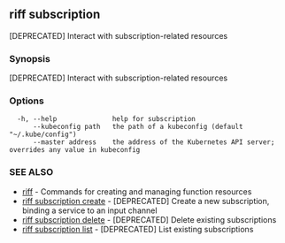 ## riff subscription

[DEPRECATED] Interact with subscription-related resources

### Synopsis

[DEPRECATED] Interact with subscription-related resources

### Options

```
  -h, --help              help for subscription
      --kubeconfig path   the path of a kubeconfig (default "~/.kube/config")
      --master address    the address of the Kubernetes API server; overrides any value in kubeconfig
```

### SEE ALSO

* [riff](riff.md)	 - Commands for creating and managing function resources
* [riff subscription create](riff_subscription_create.md)	 - [DEPRECATED] Create a new subscription, binding a service to an input channel
* [riff subscription delete](riff_subscription_delete.md)	 - [DEPRECATED] Delete existing subscriptions
* [riff subscription list](riff_subscription_list.md)	 - [DEPRECATED] List existing subscriptions


